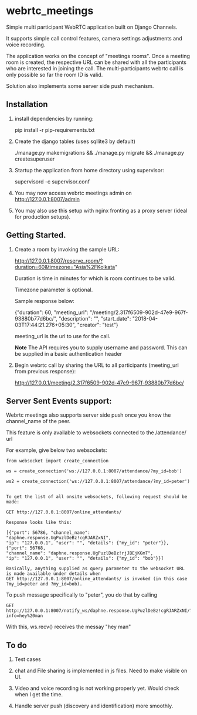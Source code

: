 # webrtc_meetings

Simple multi participant WebRTC application built on Django Channels.

It supports simple call control features, camera settings adjustments and voice recording.

The application works on the concept of "meetings rooms". Once a meeting room is created,
the respective URL can be shared with all the participants who are interested in joining the call.
The multi-participants webrtc call is only possible so far the room ID is valid.

Solution also implements some server side push mechanism.


## Installation


1. install dependencies by running:

    pip install -r pip-requirements.txt

2. Create the django tables (uses sqllite3 by default)

    ./manage.py makemigrations && ./manage.py migrate && ./manage.py createsuperuser

3. Startup the application from home directory using supervisor:

    supervisord -c supervisor.conf

4. You may now access webrtc meetings admin on http://127.0.0.1:8007/admin

5. You may also use this setup with nginx fronting as a proxy server (ideal for production setups).



## Getting Started.

1. Create a room by invoking the sample URL:

    http://127.0.0.1:8007/reserve_room/?duration=60&timezone="Asia%2FKolkata"

    Duration is time in minutes for which is room continues to be valid.

    Timezone parameter is optional.

    Sample response below:

    {"duration": 60, "meeting_url": "/meeting/2.317f6509-902d-47e9-967f-93880b77d6bc/",
    "description": "", "start_date": "2018-04-03T17:44:21.276+05:30", "creator": "test"}

    meeting_url is the url to use for the call.

    **Note** The API requires you to supply username and password.
    This can be supplied in a basic authentication header

2. Begin webrtc call by sharing the URL to all participants (meeting_url from previous response):

    http://127.0.0.1/meeting/2.317f6509-902d-47e9-967f-93880b77d6bc/


## Server Sent Events support:

Webrtc meetings also supports server side push once you know the channel_name of the peer.

This feature is only available to websockets connected to the /attendance/ url

For example, give below two websockets:

    from websocket import create_connection

    ws = create_connection('ws://127.0.0.1:8007/attendance/?my_id=bob')

    ws2 = create_connection('ws://127.0.0.1:8007/attendance/?my_id=peter')


    To get the list of all onsite websockets, following request should be made:

    GET http://127.0.0.1:8007/online_attendants/

    Response looks like this:

    [{"port": 56786, "channel_name": "daphne.response.UgPuzlDeBz!cgRJARZxNI",
    "ip": "127.0.0.1", "user": "", "details": {"my_id": "peter"}}, {"port": 56768,
    "channel_name": "daphne.response.UgPuzlDeBz!rjJBEjKGmT",
    "ip": "127.0.0.1", "user": "", "details": {"my_id": "bob"}}]

    Basically, anything supplied as query parameter to the websocket URL is made available under details when
    GET http://127.0.0.1:8007/online_attendants/ is invoked (in this case ?my_id=peter and ?my_id=bob).


To push message specifically to "peter", you do that by calling


    GET http://127.0.0.1:8007/notify_ws/daphne.response.UgPuzlDeBz!cgRJARZxNI/?info=hey%20man

With this, ws.recv() receives the messay "hey man"





## To do

1. Test cases

2. chat and File sharing is implemented in js files. Need to make visible on UI.

3. Video and voice recording is not working properly yet. Would check when I get the time.

4. Handle server push (discovery and identification) more smoothly.
